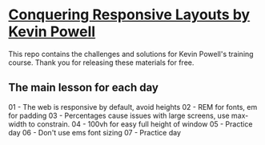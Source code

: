 # [Conquering Responsive Layouts by Kevin Powell](https://courses.kevinpowell.co/courses/conquering-responsive-layouts)

This repo contains the challenges and solutions for Kevin Powell's training course. Thank you for releasing these materials for free.

## The main lesson for each day
01 - The web is responsive by default, avoid heights
02 - REM for fonts, em for padding 
03 - Percentages cause issues with large screens, use max-width to constrain.
04 - 100vh for easy full height of window
05 - Practice day
06 - Don't use ems font sizing
07 - Practice day
